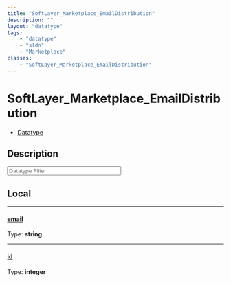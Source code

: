 ```yaml
---
title: "SoftLayer_Marketplace_EmailDistribution"
description: ""
layout: "datatype"
tags:
    - "datatype"
    - "sldn"
    - "Marketplace"
classes:
    - "SoftLayer_Marketplace_EmailDistribution"
---
```


# SoftLayer_Marketplace_EmailDistribution
<div id='service-datatype'>
    <ul id='sldn-reference-tabs'>
        <li id='datatype'> <a href='/reference/datatypes/SoftLayer_Marketplace_EmailDistribution' >Datatype</a></li>
    </ul>
</div>

## Description 








<!-- Filer BEGIN -->
<div class="view-filters">
        <div class="clearfix">
            <div class="search-input-box">
                <input placeholder="Datatype Filter" onkeyup="titleSearch(inputId='prop-input', divId='properties', elementClass='prop-row')" 
                    type="text" id="prop-input" value="" size="30" maxlength="128" class="form-text">
            </div>
        </div>
</div>
<!-- Filer END -->

<div id="properties" class="content">
<div id="localProperties" class="prop-content" >

## Local
<div class="prop-row">

-----
[email]: #email
#### [email]
  
<span class="type-label">Type: </span>**string**  



</div>
<div class="prop-row">

-----
[id]: #id
#### [id]
  
<span class="type-label">Type: </span>**integer**  



</div>
</div>
<!-- LOCAL PROPERTY END -->

</div>


